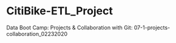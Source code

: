 # CitiBike-ETL_Project
Data Boot Camp: Projects &amp; Collaboration with Git: 07-1-projects-collaboration_02232020
